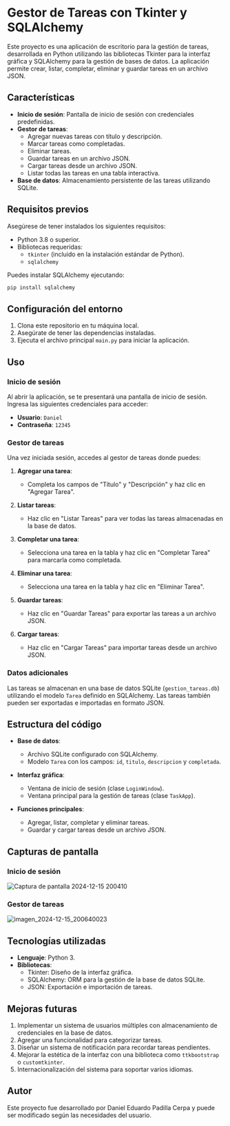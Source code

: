 # Gestor de Tareas con Tkinter y SQLAlchemy

Este proyecto es una aplicación de escritorio para la gestión de tareas, desarrollada en Python utilizando las bibliotecas Tkinter para la interfaz gráfica y SQLAlchemy para la gestión de bases de datos. La aplicación permite crear, listar, completar, eliminar y guardar tareas en un archivo JSON.

## Características

- **Inicio de sesión**: Pantalla de inicio de sesión con credenciales predefinidas.
- **Gestor de tareas**:
  - Agregar nuevas tareas con título y descripción.
  - Marcar tareas como completadas.
  - Eliminar tareas.
  - Guardar tareas en un archivo JSON.
  - Cargar tareas desde un archivo JSON.
  - Listar todas las tareas en una tabla interactiva.
- **Base de datos**: Almacenamiento persistente de las tareas utilizando SQLite.

## Requisitos previos

Asegúrese de tener instalados los siguientes requisitos:

- Python 3.8 o superior.
- Bibliotecas requeridas:
  - `tkinter` (incluido en la instalación estándar de Python).
  - `sqlalchemy`

Puedes instalar SQLAlchemy ejecutando:

```bash
pip install sqlalchemy
```

## Configuración del entorno

1. Clona este repositorio en tu máquina local.
2. Asegúrate de tener las dependencias instaladas.
3. Ejecuta el archivo principal `main.py` para iniciar la aplicación.

## Uso

### Inicio de sesión
Al abrir la aplicación, se te presentará una pantalla de inicio de sesión. Ingresa las siguientes credenciales para acceder:

- **Usuario**: `Daniel`
- **Contraseña**: `12345`

### Gestor de tareas

Una vez iniciada sesión, accedes al gestor de tareas donde puedes:

1. **Agregar una tarea**:
   - Completa los campos de "Título" y "Descripción" y haz clic en "Agregar Tarea".

2. **Listar tareas**:
   - Haz clic en "Listar Tareas" para ver todas las tareas almacenadas en la base de datos.

3. **Completar una tarea**:
   - Selecciona una tarea en la tabla y haz clic en "Completar Tarea" para marcarla como completada.

4. **Eliminar una tarea**:
   - Selecciona una tarea en la tabla y haz clic en "Eliminar Tarea".

5. **Guardar tareas**:
   - Haz clic en "Guardar Tareas" para exportar las tareas a un archivo JSON.

6. **Cargar tareas**:
   - Haz clic en "Cargar Tareas" para importar tareas desde un archivo JSON.

### Datos adicionales

Las tareas se almacenan en una base de datos SQLite (`gestion_tareas.db`) utilizando el modelo `Tarea` definido en SQLAlchemy. Las tareas también pueden ser exportadas e importadas en formato JSON.

## Estructura del código

- **Base de datos**:
  - Archivo SQLite configurado con SQLAlchemy.
  - Modelo `Tarea` con los campos: `id`, `titulo`, `descripcion` y `completada`.

- **Interfaz gráfica**:
  - Ventana de inicio de sesión (clase `LoginWindow`).
  - Ventana principal para la gestión de tareas (clase `TaskApp`).
  
- **Funciones principales**:
  - Agregar, listar, completar y eliminar tareas.
  - Guardar y cargar tareas desde un archivo JSON.

## Capturas de pantalla

### Inicio de sesión
![Captura de pantalla 2024-12-15 200410](https://github.com/user-attachments/assets/3ab2cdbd-7adf-4b55-8502-750095a64c6d)

### Gestor de tareas
![imagen_2024-12-15_200640023](https://github.com/user-attachments/assets/877d2eac-1faf-4bcb-99ac-47a7cd157f9f)



## Tecnologías utilizadas

- **Lenguaje**: Python 3.
- **Bibliotecas**:
  - Tkinter: Diseño de la interfaz gráfica.
  - SQLAlchemy: ORM para la gestión de la base de datos SQLite.
  - JSON: Exportación e importación de tareas.

## Mejoras futuras

1. Implementar un sistema de usuarios múltiples con almacenamiento de credenciales en la base de datos.
2. Agregar una funcionalidad para categorizar tareas.
3. Diseñar un sistema de notificación para recordar tareas pendientes.
4. Mejorar la estética de la interfaz con una biblioteca como `ttkbootstrap` o `customtkinter`.
5. Internacionalización del sistema para soportar varios idiomas.

## Autor

Este proyecto fue desarrollado por Daniel Eduardo Padilla Cerpa y puede ser modificado según las necesidades del usuario.
